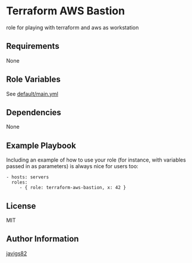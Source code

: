 Terraform AWS Bastion
=========

role for playing with terraform and aws as workstation 

Requirements
------------

None

Role Variables
--------------

See [default/main.yml](./default/main.yml)
 
Dependencies
------------

None

Example Playbook
----------------

Including an example of how to use your role (for instance, with variables
passed in as parameters) is always nice for users too:

    - hosts: servers
      roles:
         - { role: terraform-aws-bastion, x: 42 }

License
-------

MIT

Author Information
------------------

[javigs82](https://github.com/javigs82)
